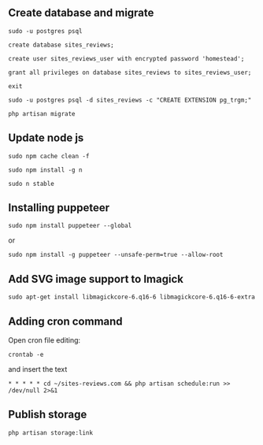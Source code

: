 ## Create database and migrate 

`sudo -u postgres psql`

`create database sites_reviews;`

`create user sites_reviews_user with encrypted password 'homestead';`

`grant all privileges on database sites_reviews to sites_reviews_user;`

`exit`

`sudo -u postgres psql -d sites_reviews -c "CREATE EXTENSION pg_trgm;"`

`php artisan migrate`

## Update node js

`sudo npm cache clean -f`

`sudo npm install -g n`

`sudo n stable`

## Installing puppeteer

`sudo npm install puppeteer --global`

or

`sudo npm install -g puppeteer --unsafe-perm=true --allow-root`

## Add SVG image support to Imagick

`sudo apt-get install libmagickcore-6.q16-6 libmagickcore-6.q16-6-extra`

## Adding cron command

Open cron file editing:

`crontab -e`

and insert the text

`* * * * * cd ~/sites-reviews.com && php artisan schedule:run >> /dev/null 2>&1`

## Publish storage

`php artisan storage:link`
